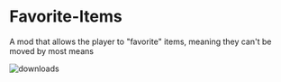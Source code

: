 # Favorite-Items
A mod that allows the player to "favorite" items, meaning they can't be moved by most means

![downloads](http://cf.way2muchnoise.eu/favoriteitems.svg)
